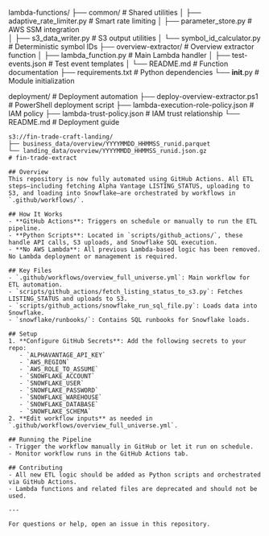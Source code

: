 lambda-functions/
├── common/                          # Shared utilities
│   ├── adaptive_rate_limiter.py     # Smart rate limiting
│   ├── parameter_store.py           # AWS SSM integration  
│   ├── s3_data_writer.py           # S3 output utilities
│   └── symbol_id_calculator.py     # Deterministic symbol IDs
├── overview-extractor/              # Overview extractor function
│   ├── lambda_function.py          # Main Lambda handler
│   ├── test-events.json            # Test event templates
│   └── README.md                   # Function documentation
├── requirements.txt                 # Python dependencies
└── __init__.py                     # Module initialization

deployment/                         # Deployment automation
├── deploy-overview-extractor.ps1   # PowerShell deployment script
├── lambda-execution-role-policy.json # IAM policy
├── lambda-trust-policy.json       # IAM trust relationship
└── README.md                      # Deployment guide
```
s3://fin-trade-craft-landing/
├── business_data/overview/YYYYMMDD_HHMMSS_runid.parquet
└── landing_data/overview/YYYYMMDD_HHMMSS_runid.json.gz
# fin-trade-extract

## Overview
This repository is now fully automated using GitHub Actions. All ETL steps—including fetching Alpha Vantage LISTING_STATUS, uploading to S3, and loading into Snowflake—are orchestrated by workflows in `.github/workflows/`.

## How It Works
- **GitHub Actions**: Triggers on schedule or manually to run the ETL pipeline.
- **Python Scripts**: Located in `scripts/github_actions/`, these handle API calls, S3 uploads, and Snowflake SQL execution.
- **No AWS Lambda**: All previous Lambda-based logic has been removed. No Lambda deployment or management is required.

## Key Files
- `.github/workflows/overview_full_universe.yml`: Main workflow for ETL automation.
- `scripts/github_actions/fetch_listing_status_to_s3.py`: Fetches LISTING_STATUS and uploads to S3.
- `scripts/github_actions/snowflake_run_sql_file.py`: Loads data into Snowflake.
- `snowflake/runbooks/`: Contains SQL runbooks for Snowflake loads.

## Setup
1. **Configure GitHub Secrets**: Add the following secrets to your repo:
   - `ALPHAVANTAGE_API_KEY`
   - `AWS_REGION`
   - `AWS_ROLE_TO_ASSUME`
   - `SNOWFLAKE_ACCOUNT`
   - `SNOWFLAKE_USER`
   - `SNOWFLAKE_PASSWORD`
   - `SNOWFLAKE_WAREHOUSE`
   - `SNOWFLAKE_DATABASE`
   - `SNOWFLAKE_SCHEMA`
2. **Edit workflow inputs** as needed in `.github/workflows/overview_full_universe.yml`.

## Running the Pipeline
- Trigger the workflow manually in GitHub or let it run on schedule.
- Monitor workflow runs in the GitHub Actions tab.

## Contributing
- All new ETL logic should be added as Python scripts and orchestrated via GitHub Actions.
- Lambda functions and related files are deprecated and should not be used.

---

For questions or help, open an issue in this repository.